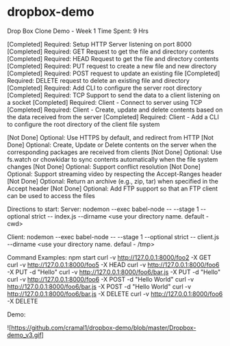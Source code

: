# dropbox-demo

Drop Box Clone Demo - Week 1
Time Spent: 9 Hrs

[Completed] Required: Setup HTTP Server listening on port 8000
[Completed] Required: GET Request to get the file and directory contents
[Completed] Required: HEAD Request to get the file and directory contents
[Completed] Required: PUT request to create a new file and new directory
[Completed] Required: POST request to update an existing file
[Completed] Required: DELETE request to delete an existing file and directory
[Completed] Required: Add CLI to configure the server root directory
[Completed] Required: TCP Support to send the data to a client listening on a socket
[Completed] Required: Client - Connect to server using TCP
[Completed] Required: Client - Create, update and delete contents based on the data received from the server
[Completed] Required: Client - Add a CLI to configure the root directory of the client file system

[Not Done] Optional: Use HTTPS by default, and redirect from HTTP
[Not Done] Optional: Create, Update or Delete contents on the server when the corresponding packages are received from clients
[Not Done] Optional: Use fs.watch or chowkidar to sync contents automatically when the file system changes
[Not Done] Optional: Support conflict resolution
[Not Done] Optional: Support streaming video by respecting the Accept-Ranges header
[Not Done] Optional: Return an archive (e.g., zip, tar) when specified in the Accept header
[Not Done] Optional: Add FTP support so that an FTP client can be used to access the files

Directions to start:
Server: 
nodemon --exec babel-node -- --stage 1 --optional strict -- index.js --dirname <use your directory name. default - cwd>

Client:
nodemon --exec babel-node -- --stage 1 --optional strict -- client.js --dirname <use your directory name. defaul - /tmp>

Command Examples:
  npm start
  curl -v http://127.0.0.1:8000/foo2 -X GET
  curl -v http://127.0.0.1:8000/foo5 -X HEAD
  curl -v http://127.0.0.1:8000/foo6 -X PUT -d "Hello"
  curl -v http://127.0.0.1:8000/foo6/bar.js -X PUT -d "Hello"
  curl -v http://127.0.0.1:8000/foo6 -X POST -d "Hello World"
  curl -v http://127.0.0.1:8000/foo6/bar.js -X POST -d "Hello World"
  curl -v http://127.0.0.1:8000/foo6/bar.js -X DELETE
  curl -v http://127.0.0.1:8000/foo6 -X DELETE

Demo:

![https://github.com/cramal1/dropbox-demo/blob/master/Dropbox-demo_v3.gif]
